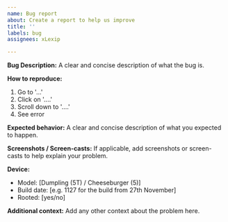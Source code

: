 ```yaml
---
name: Bug report
about: Create a report to help us improve
title: ''
labels: bug
assignees: xLexip

---
```


**Bug Description:**
A clear and concise description of what the bug is.

**How to reproduce:**
1. Go to '...'
2. Click on '....'
3. Scroll down to '....'
4. See error

**Expected behavior:**
A clear and concise description of what you expected to happen.

**Screenshots / Screen-casts:**
If applicable, add screenshots or screen-casts to help explain your problem.

**Device:**
 - Model: [Dumpling (5T) / Cheeseburger (5)]
 - Build date: [e.g. 1127 for the build from 27th November]
 - Rooted: [yes/no]

**Additional context:**
Add any other context about the problem here.
